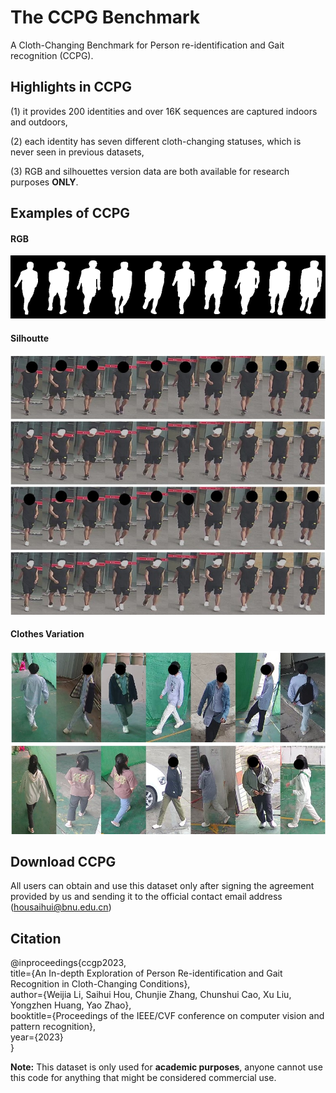# The CCPG Benchmark

A Cloth-Changing Benchmark for Person re-identification and Gait recognition (CCPG).

## Highlights in CCPG

(1) it provides 200 identities and over 16K sequences are captured indoors and outdoors,

(2) each identity has seven different cloth-changing statuses, which is never seen in previous datasets,

(3) RGB and silhouettes version data are both available for research purposes **ONLY**.

## Examples of CCPG

#### RGB
![image](https://github.com/BNU-IVC/CCPG/blob/main/assets/all.png)

#### Silhoutte
![image](https://github.com/BNU-IVC/CCPG/blob/main/assets/all_v2.jpg)

#### Clothes Variation
![image](https://github.com/BNU-IVC/CCPG/blob/main/assets/cloth-changing-v4.jpg)

## Download CCPG
All users can obtain and use this dataset only after signing the agreement provided by us and sending it to the official contact email address (housaihui@bnu.edu.cn)


## Citation
@inproceedings{ccgp2023,<br>
  title={An In-depth Exploration of Person Re-identification and Gait Recognition in Cloth-Changing Conditions},<br>
  author={Weijia Li, Saihui Hou, Chunjie Zhang, Chunshui Cao, Xu Liu, Yongzhen Huang, Yao Zhao},<br>
  booktitle={Proceedings of the IEEE/CVF conference on computer vision and pattern recognition},<br>
  year={2023}<br>
}

**Note:**
This dataset is only used for **academic purposes**, anyone cannot use this code for anything that might be considered commercial use.



